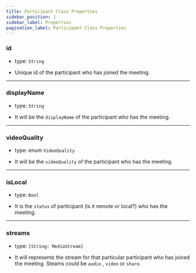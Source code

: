 ```yaml
---
title: Participant Class Properties
sidebar_position: 1
sidebar_label: Properties
pagination_label: Participant Class Properties
---
```


<div class="sdk-api-ref-only-h4">

### id

- type: `String`

- Unique id of the participant who has joined the meeting.

---

### displayName

- type: `String`

- It will be the `displayName` of the participant who has the meeting.

---

### videoQuality

- type: enum `VideoQuality`

- It will be the `videoQuality` of the participant who has the meeting.

---

### isLocal

- type: `Bool`

- It is the `status` of participant (is it remote or local?) who has the meeting.

---

### streams

- type: `[String: MediaStream]`

- It will represents the stream for that particular participant who has joined the meeting. Steams could be `audio` , `video` or `share`.

</div>
